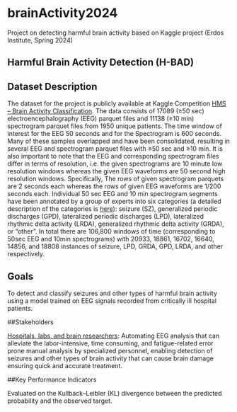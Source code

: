 # brainActivity2024
Project on detecting harmful brain activity based on Kaggle project (Erdos Institute, Spring 2024)


## Harmful Brain Activity Detection (H-BAD)

## Dataset Description

The dataset for the project is publicly available at Kaggle Competition [HMS – Brain Activity Classification](https://www.kaggle.com/competitions/hms-harmful-brain-activity-classification/discussion/468010). The data consists of 17089 (≥50 sec) electroencephalography (EEG) parquet files and 11138 (≥10 min) spectrogram parquet files from 1950 unique patients. The time window of interest for the EEG 50 seconds and for the Spectrogram is 600 seconds. Many of these samples overlapped and have been consolidated, resulting in several EEG and spectrogram parquet files with ≥50 sec and ≥10 min. It is also important to note that the EEG and corresponding spectrogram files differ in terms of resolution, i.e. the given spectrograms are 10 minute low resolution windows whereas the given EEG waveforms are 50 second high resolution windows. Specifically, The rows of given spectrogram parquets are 2 seconds each whereas the rows of given EEG waveforms are 1/200 seconds each. Individual 50 sec EEG and 10 min spectrogram segments have been annotated by a group of experts into six categories (a detailed description of the categories is [here](https://www.acns.org/UserFiles/file/ACNSStandardizedCriticalCareEEGTerminology_rev2021.pdf)): seizure (SZ), generalized periodic discharges (GPD), lateralized periodic discharges (LPD), lateralized rhythmic delta activity (LRDA), generalized rhythmic delta activity (GRDA), or “other”. In total there are 106,800 windows of time (corresponding to 50sec EEG and 10min spectrograms) with 20933, 18861, 16702, 16640, 14856, and 18808 instances of seizure, LPD, GRDA, GPD, LRDA, and other respectively.

## Goals 

To detect and classify seizures and other types of harmful brain activity using a model trained on EEG signals recorded from critically ill hospital patients.

##Stakeholders

<ins>Hospitals, labs, and brain researchers</ins>: Automating EEG analysis that can alleviate the labor-intensive, time consuming, and fatigue-related error prone manual analysis by specialized personnel, enabling detection of seizures and other types of brain activity that can cause brain damage ensuring quick and accurate treatment.

##Key Performance Indicators

Evaluated on the Kullback–Leibler (KL) divergence between the predicted probability and the observed target. 
